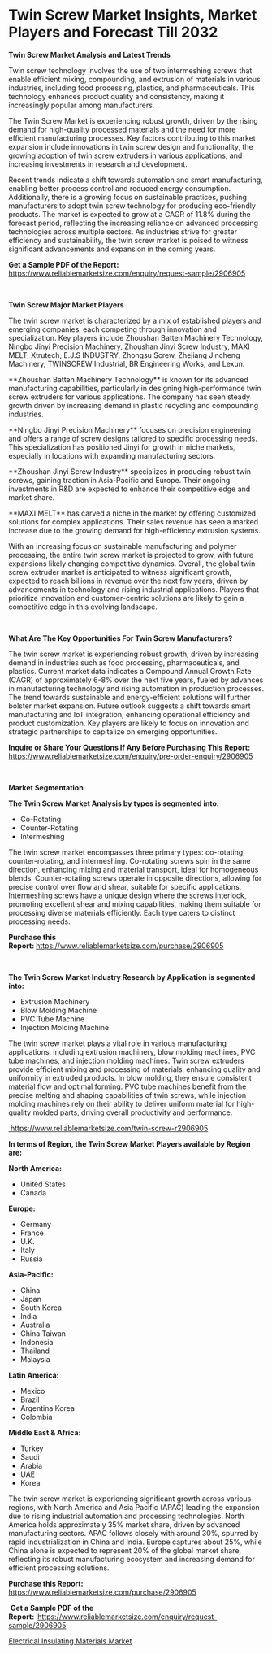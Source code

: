 <p><h1>Twin Screw Market Insights, Market Players and Forecast Till 2032</h1></p><p><strong>Twin Screw Market Analysis and Latest Trends</strong></p>
<p><p>Twin screw technology involves the use of two intermeshing screws that enable efficient mixing, compounding, and extrusion of materials in various industries, including food processing, plastics, and pharmaceuticals. This technology enhances product quality and consistency, making it increasingly popular among manufacturers.</p><p>The Twin Screw Market is experiencing robust growth, driven by the rising demand for high-quality processed materials and the need for more efficient manufacturing processes. Key factors contributing to this market expansion include innovations in twin screw design and functionality, the growing adoption of twin screw extruders in various applications, and increasing investments in research and development.</p><p>Recent trends indicate a shift towards automation and smart manufacturing, enabling better process control and reduced energy consumption. Additionally, there is a growing focus on sustainable practices, pushing manufacturers to adopt twin screw technology for producing eco-friendly products. The market is expected to grow at a CAGR of 11.8% during the forecast period, reflecting the increasing reliance on advanced processing technologies across multiple sectors. As industries strive for greater efficiency and sustainability, the twin screw market is poised to witness significant advancements and expansion in the coming years.</p></p>
<p><strong>Get a Sample PDF of the Report:&nbsp;</strong> <a href="https://www.reliablemarketsize.com/enquiry/request-sample/2906905?utm_campaign=2995&utm_medium=2&utm_source=Github&utm_content=ia&utm_term=12032025&utm_id=twin-screw">https://www.reliablemarketsize.com/enquiry/request-sample/2906905</a></p>
<p>&nbsp;</p>
<p><strong>Twin Screw Major Market Players</strong></p>
<p><p>The twin screw market is characterized by a mix of established players and emerging companies, each competing through innovation and specialization. Key players include Zhoushan Batten Machinery Technology, Ningbo Jinyi Precision Machinery, Zhoushan Jinyi Screw Industry, MAXI MELT, Xtrutech, E.J.S INDUSTRY, Zhongsu Screw, Zhejiang Jincheng Machinery, TWINSCREW Industrial, BR Engineering Works, and Lexun.</p><p>**Zhoushan Batten Machinery Technology** is known for its advanced manufacturing capabilities, particularly in designing high-performance twin screw extruders for various applications. The company has seen steady growth driven by increasing demand in plastic recycling and compounding industries.</p><p>**Ningbo Jinyi Precision Machinery** focuses on precision engineering and offers a range of screw designs tailored to specific processing needs. This specialization has positioned Jinyi for growth in niche markets, especially in locations with expanding manufacturing sectors.</p><p>**Zhoushan Jinyi Screw Industry** specializes in producing robust twin screws, gaining traction in Asia-Pacific and Europe. Their ongoing investments in R&D are expected to enhance their competitive edge and market share.</p><p>**MAXI MELT** has carved a niche in the market by offering customized solutions for complex applications. Their sales revenue has seen a marked increase due to the growing demand for high-efficiency extrusion systems.</p><p>With an increasing focus on sustainable manufacturing and polymer processing, the entire twin screw market is projected to grow, with future expansions likely changing competitive dynamics. Overall, the global twin screw extruder market is anticipated to witness significant growth, expected to reach billions in revenue over the next few years, driven by advancements in technology and rising industrial applications. Players that prioritize innovation and customer-centric solutions are likely to gain a competitive edge in this evolving landscape.</p></p>
<p>&nbsp;</p>
<p><strong>What Are The Key Opportunities For Twin Screw Manufacturers?</strong></p>
<p><p>The twin screw market is experiencing robust growth, driven by increasing demand in industries such as food processing, pharmaceuticals, and plastics. Current market data indicates a Compound Annual Growth Rate (CAGR) of approximately 6-8% over the next five years, fueled by advances in manufacturing technology and rising automation in production processes. The trend towards sustainable and energy-efficient solutions will further bolster market expansion. Future outlook suggests a shift towards smart manufacturing and IoT integration, enhancing operational efficiency and product customization. Key players are likely to focus on innovation and strategic partnerships to capitalize on emerging opportunities.</p></p>
<p><strong>Inquire or Share Your Questions If Any Before Purchasing This Report:</strong> <a href="https://www.reliablemarketsize.com/enquiry/pre-order-enquiry/2906905?utm_campaign=2995&utm_medium=2&utm_source=Github&utm_content=ia&utm_term=12032025&utm_id=twin-screw">https://www.reliablemarketsize.com/enquiry/pre-order-enquiry/2906905</a></p>
<p>&nbsp;</p>
<p><strong>Market Segmentation</strong></p>
<p><strong>The Twin Screw Market Analysis by types is segmented into:</strong></p>
<p><ul><li>Co-Rotating</li><li>Counter-Rotating</li><li>Intermeshing</li></ul></p>
<p><p>The twin screw market encompasses three primary types: co-rotating, counter-rotating, and intermeshing. Co-rotating screws spin in the same direction, enhancing mixing and material transport, ideal for homogeneous blends. Counter-rotating screws operate in opposite directions, allowing for precise control over flow and shear, suitable for specific applications. Intermeshing screws have a unique design where the screws interlock, promoting excellent shear and mixing capabilities, making them suitable for processing diverse materials efficiently. Each type caters to distinct processing needs.</p></p>
<p><strong>Purchase this Report:&nbsp;</strong><a href="https://www.reliablemarketsize.com/purchase/2906905?utm_campaign=2995&utm_medium=2&utm_source=Github&utm_content=ia&utm_term=12032025&utm_id=twin-screw">https://www.reliablemarketsize.com/purchase/2906905</a></p>
<p>&nbsp;</p>
<p><strong>The Twin Screw Market Industry Research by Application is segmented into:</strong></p>
<p><ul><li>Extrusion Machinery</li><li>Blow Molding Machine</li><li>PVC Tube Machine</li><li>Injection Molding Machine</li></ul></p>
<p><p>The twin screw market plays a vital role in various manufacturing applications, including extrusion machinery, blow molding machines, PVC tube machines, and injection molding machines. Twin screw extruders provide efficient mixing and processing of materials, enhancing quality and uniformity in extruded products. In blow molding, they ensure consistent material flow and optimal forming. PVC tube machines benefit from the precise melting and shaping capabilities of twin screws, while injection molding machines rely on their ability to deliver uniform material for high-quality molded parts, driving overall productivity and performance.</p></p>
<p><a href="https://www.reliablemarketsize.com/twin-screw-r2906905?utm_campaign=2995&utm_medium=2&utm_source=Github&utm_content=ia&utm_term=12032025&utm_id=twin-screw">&nbsp;https://www.reliablemarketsize.com/twin-screw-r2906905</a></p>
<p><strong>In terms of Region, the Twin Screw Market Players available by Region are:</strong></p>
<p>
    <p> <strong> North America: </strong>
        <ul>
            <li>United States</li>
            <li>Canada</li>
        </ul>
        </p> 
    <p> <strong> Europe: </strong>
        <ul>
            <li>Germany</li>
            <li>France</li>
            <li>U.K.</li>
            <li>Italy</li>
            <li>Russia</li>
        </ul>
        </p> 
    <p> <strong> Asia-Pacific: </strong>
        <ul>
            <li>China</li>
            <li>Japan</li>
            <li>South Korea</li>
            <li>India</li>
            <li>Australia</li>
            <li>China Taiwan</li>
            <li>Indonesia</li>
            <li>Thailand</li>
            <li>Malaysia</li>
        </ul>
        </p> 
    <p> <strong> Latin America: </strong>
        <ul>
            <li>Mexico</li>
            <li>Brazil</li>
            <li>Argentina Korea</li>
            <li>Colombia</li>
        </ul>
        </p> 
    <p> <strong> Middle East & Africa: </strong>
        <ul>
            <li>Turkey</li>
            <li>Saudi</li>
            <li>Arabia</li>
            <li>UAE</li>
            <li>Korea</li>
        </ul>
    </p>
    </p>
<p><p>The twin screw market is experiencing significant growth across various regions, with North America and Asia Pacific (APAC) leading the expansion due to rising industrial automation and processing technologies. North America holds approximately 35% market share, driven by advanced manufacturing sectors. APAC follows closely with around 30%, spurred by rapid industrialization in China and India. Europe captures about 25%, while China alone is expected to represent 20% of the global market share, reflecting its robust manufacturing ecosystem and increasing demand for efficient processing solutions.</p></p>
<p><strong>Purchase this Report: </strong><a href="https://www.reliablemarketsize.com/purchase/2906905?utm_campaign=2995&utm_medium=2&utm_source=Github&utm_content=ia&utm_term=12032025&utm_id=twin-screw">https://www.reliablemarketsize.com/purchase/2906905</a></p>
<p>&nbsp;<strong>Get a Sample PDF of the Report:&nbsp;&nbsp;</strong><a href="https://www.reliablemarketsize.com/enquiry/request-sample/2906905?utm_campaign=2995&utm_medium=2&utm_source=Github&utm_content=ia&utm_term=12032025&utm_id=twin-screw">https://www.reliablemarketsize.com/enquiry/request-sample/2906905</a></p>
<p><strong></strong></p>
<p><p><a href="https://github.com/sadimsamid/Market-Research-Report-List-1/blob/main/electrical-insulating-materials-market.md?utm_campaign=2995&utm_medium=2&utm_source=Github&utm_content=ia&utm_term=12032025&utm_id=twin-screw">Electrical Insulating Materials Market</a></p></p>